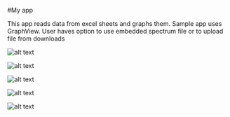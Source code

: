 #My app

This app reads data from excel sheets and graphs them. Sample app uses GraphView. User haves option to use embedded spectrum file or to upload file from downloads

![alt text](https://raw.githubusercontent.com/AxesandGrinds/MostLikelyPresentElement/master/1.jpg)

![alt text](https://raw.githubusercontent.com/AxesandGrinds/MostLikelyPresentElement/master/2.jpg)

![alt text](https://raw.githubusercontent.com/AxesandGrinds/MostLikelyPresentElement/master/3.jpg)

![alt text](https://raw.githubusercontent.com/AxesandGrinds/MostLikelyPresentElement/master/4.jpg)

![alt text](https://raw.githubusercontent.com/AxesandGrinds/MostLikelyPresentElement/master/5.jpg)

